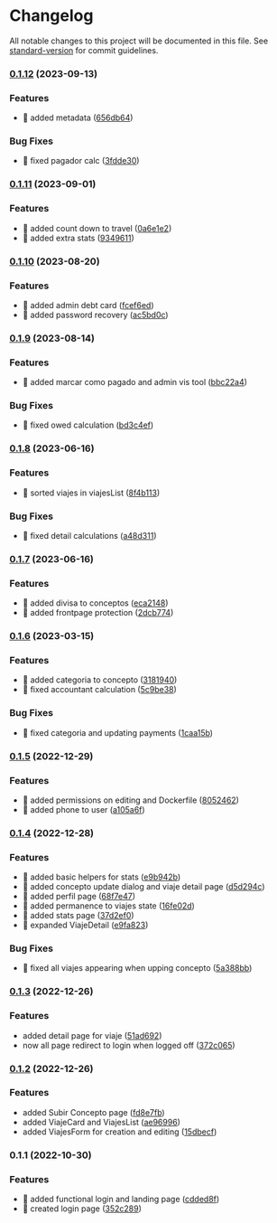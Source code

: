 # Changelog

All notable changes to this project will be documented in this file. See [standard-version](https://github.com/conventional-changelog/standard-version) for commit guidelines.

### [0.1.12](https://github.com/Kratso/newappnic-front/compare/v0.1.11...v0.1.12) (2023-09-13)


### Features

* 🎸 added metadata ([656db64](https://github.com/Kratso/newappnic-front/commit/656db64f5f74f65df34b7eab7fa6046cfa80851c))


### Bug Fixes

* 🐛 fixed pagador calc ([3fdde30](https://github.com/Kratso/newappnic-front/commit/3fdde306fcb43aedcf6ba67055a006e4102901dc))

### [0.1.11](https://github.com/Kratso/newappnic-front/compare/v0.1.10...v0.1.11) (2023-09-01)


### Features

* 🎸 added count down to travel ([0a6e1e2](https://github.com/Kratso/newappnic-front/commit/0a6e1e2dc821c5df210e1155f51fd7156dcff51b))
* 🎸 added extra stats ([9349611](https://github.com/Kratso/newappnic-front/commit/93496115ef81f39c83b75b60fa5b6b611c02c026))

### [0.1.10](https://github.com/Kratso/newappnic-front/compare/v0.1.9...v0.1.10) (2023-08-20)


### Features

* 🎸 added admin debt card ([fcef6ed](https://github.com/Kratso/newappnic-front/commit/fcef6ed51260bd23e4c36948c3313389abd6973e))
* 🎸 added password recovery ([ac5bd0c](https://github.com/Kratso/newappnic-front/commit/ac5bd0cf46c7565dfab61c098fe0336f556eb414))

### [0.1.9](https://github.com/Kratso/newappnic-front/compare/v0.1.8...v0.1.9) (2023-08-14)


### Features

* 🎸 added marcar como pagado and admin vis tool ([bbc22a4](https://github.com/Kratso/newappnic-front/commit/bbc22a4655ba635e2ef79238414985a56d515781))


### Bug Fixes

* 🐛 fixed owed calculation ([bd3c4ef](https://github.com/Kratso/newappnic-front/commit/bd3c4ef5916d9fc9b0bc2fb6f3c43ffa54d54d2d))

### [0.1.8](https://github.com/Kratso/newappnic-front/compare/v0.1.7...v0.1.8) (2023-06-16)


### Features

* 🎸 sorted viajes in viajesList ([8f4b113](https://github.com/Kratso/newappnic-front/commit/8f4b1137023a070b1a3e6455a3b641de02843916))


### Bug Fixes

* 🐛 fixed detail calculations ([a48d311](https://github.com/Kratso/newappnic-front/commit/a48d311985d8c0bd7531642a679b89af148fb043))

### [0.1.7](https://github.com/Kratso/newappnic-front/compare/v0.1.6...v0.1.7) (2023-06-16)


### Features

* 🎸 added divisa to conceptos ([eca2148](https://github.com/Kratso/newappnic-front/commit/eca2148a41d4eb99f9c10a2f492a36c30f7b413d))
* 🎸 added frontpage protection ([2dcb774](https://github.com/Kratso/newappnic-front/commit/2dcb7740f03942b01b661abd5ae7b9375de86616))

### [0.1.6](https://github.com/Kratso/newappnic-front/compare/v0.1.5...v0.1.6) (2023-03-15)


### Features

* 🎸 added categoria to concepto ([3181940](https://github.com/Kratso/newappnic-front/commit/31819406e9e613ec0d8815e7f00eaa54fef98809))
* 🎸 fixed accountant calculation ([5c9be38](https://github.com/Kratso/newappnic-front/commit/5c9be3892dc764cd6da940f1d1176931d10af9a5))


### Bug Fixes

* 🐛 fixed categoria and updating payments ([1caa15b](https://github.com/Kratso/newappnic-front/commit/1caa15ba99c41d930fdc3e29baeb77d6948d2269))

### [0.1.5](https://github.com/Kratso/newappnic-front/compare/v0.1.4...v0.1.5) (2022-12-29)


### Features

* 🎸 added permissions on editing and Dockerfile ([8052462](https://github.com/Kratso/newappnic-front/commit/80524628e7f57c87347b1e2d52c50bdb3f985602))
* 🎸 added phone to user ([a105a6f](https://github.com/Kratso/newappnic-front/commit/a105a6f41eaa6afd581d06f7b6f7c6f65fa25df3))

### [0.1.4](https://github.com/Kratso/newappnic-front/compare/v0.1.3...v0.1.4) (2022-12-28)


### Features

* 🎸 added basic helpers for stats ([e9b942b](https://github.com/Kratso/newappnic-front/commit/e9b942b7c7bfb2c79c6dd42981bf49d47aeed0f3))
* 🎸 added concepto update dialog and viaje detail page ([d5d294c](https://github.com/Kratso/newappnic-front/commit/d5d294c4b04cf68517db820a52b3227d972f33dd))
* 🎸 added perfil page ([68f7e47](https://github.com/Kratso/newappnic-front/commit/68f7e47475958f8dc2f7e9a372cff0540ea53ceb))
* 🎸 added permanence to viajes state ([16fe02d](https://github.com/Kratso/newappnic-front/commit/16fe02d76ef2ce695b1f98e9ac9f8ffb62c770fb))
* 🎸 added stats page ([37d2ef0](https://github.com/Kratso/newappnic-front/commit/37d2ef05c086892836d1777b9513e3f92e00c4ba))
* 🎸 expanded ViajeDetail ([e9fa823](https://github.com/Kratso/newappnic-front/commit/e9fa8232c55b219a6e6d605ddbf0d3866bddcd49))


### Bug Fixes

* 🐛 fixed all viajes appearing when upping concepto ([5a388bb](https://github.com/Kratso/newappnic-front/commit/5a388bb463490c9c19f5413027628fa60b93659d))

### [0.1.3](https://github.com/Kratso/newappnic-front/compare/v0.1.2...v0.1.3) (2022-12-26)


### Features

* added detail page for viaje ([51ad692](https://github.com/Kratso/newappnic-front/commit/51ad6920d04f360ae00fbad5d34e9e85f7bdb310))
* now all page redirect to login when logged off ([372c065](https://github.com/Kratso/newappnic-front/commit/372c065488a5cd199bee63eaf81dbd9465c10119))

### [0.1.2](https://github.com/Kratso/newappnic-front/compare/v0.1.1...v0.1.2) (2022-12-26)


### Features

* added Subir Concepto page ([fd8e7fb](https://github.com/Kratso/newappnic-front/commit/fd8e7fb0c74e165ea0b0d8725f2266444a6c2d16))
* added ViajeCard and ViajesList ([ae96996](https://github.com/Kratso/newappnic-front/commit/ae96996387b417103a7e8ed3a21f542fc479cbc6))
* added ViajesForm for creation and editing ([15dbecf](https://github.com/Kratso/newappnic-front/commit/15dbecfe549f8958e86f2bf86e288bc8aca09dc5))

### 0.1.1 (2022-10-30)


### Features

* 🎸 added functional login and landing page ([cdded8f](https://github.com/Kratso/newappnic-front/commit/cdded8f89f63b3a5c00c6d8e832c6716ae1f3e69))
* 🎸 created login page ([352c289](https://github.com/Kratso/newappnic-front/commit/352c289eec7fa291517222f3b35a3fed548913d0))
